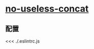 # [no-useless-concat](https://eslint.vuejs.org/rules/no-useless-concat.html)

## 配置

<<< ./.eslintrc.js
